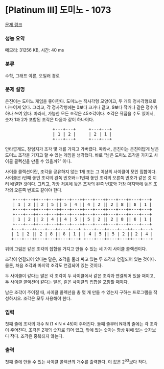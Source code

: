 # [Platinum III] 도미노 - 1073 

[문제 링크](https://www.acmicpc.net/problem/1073) 

### 성능 요약

메모리: 31256 KB, 시간: 40 ms

### 분류

수학, 그래프 이론, 오일러 경로

### 문제 설명

<p>은진이는 도미노 게임을 좋아한다. 도미노는 직사각형 모양이고, 두 개의 정사각형으로 나누어져 있다. 그리고, 각 정사각형에는 0보다 크거나 같고, 9보다 작거나 같은 정수가 하나 쓰여 있다. 따라서, 가능한 모든 조각은 45조각이다. 조각은 뒤집을 수도 있어서, 숫자 1과 2가 포함된 조각은 다음과 같이 하나이다.</p>

<pre style="text-align: center;">+---+---+     +---+---+
| 1 | 2 |     | 2 | 1 |
+---+---+     +---+---+
</pre>

<p>안타깝게도, 장엄지가 조각 몇 개를 가지고 가버렸다. 따라서, 은진이는 은진이답게 남은 도미노 조각을 가지고 할 수 있는 게임을 생각했다. 바로 “남은 도미노 조각을 가지고 사이클 콜렉션을 만들 수 있을까?” 이다.</p>

<p>사이클 콜렉션이란, 조각을 공유하지 않는 1개 또는 그 이상의 사이클이 모인 집합이다. 사이클은 i번째 놓인 조각의 왼쪽 번호와 i-1번째 놓인 조각의 오른쪽 번호가 같은 것 끼리 배열한 것이다. 그리고, 가장 처음에 놓은 조각의 왼쪽 번호와 가장 마지막에 놓은 조각의 오른쪽 번호도 같아야 한다.</p>

<pre style="text-align: center;">+---+---++---+---++---+---++---+---++---+---++---+---+
| 1 | 2 || 2 | 5 || 5 | 4 || 4 | 2 || 2 | 8 || 8 | 1 |
+---+---++---+---++---+---++---+---++---+---++---+---+
+---+---++---+---++---+---++---+---++---+---++---+---+
| 1 | 2 || 2 | 4 || 4 | 5 || 5 | 2 || 2 | 8 || 8 | 1 |
+---+---++---+---++---+---++---+---++---+---++---+---+
+---+---++---+---++---+---+ +---+---++---+---++---+---+
| 1 | 2 || 2 | 8 || 8 | 1 | | 4 | 5 || 5 | 2 || 2 | 4 |
+---+---++---+---++---+---+ +---+---++---+---++---+---+
</pre>

<p>위의 그림은 같은 조각의 집합을 가지고 만들 수 있는 세 가지 사이클 콜렉션이다.</p>

<p>조각이 연결되어 있다는 말은, 조각을 둘러 싸고 있는 두 조각과 연결되어 있는 것이다. 물론, 처음 조각과 마지막 조각도 연결되어 있는 것이다.</p>

<p>두 사이클이 같다는 말은 각 조각이 두 사이클에서 같은 조각과 연결되어 있을 때이고, 두 사이클 콜렉션이 같다는 말은, 같은 사이클의 집합을 포함할 때이다.</p>

<p>남은 조각이 주어질 때, 사이클 콜렉션을 총 몇 개 만들 수 있는지 구하는 프로그램을 작성하시오. 조각은 모두 사용해야 한다.</p>

### 입력 

 <p>첫째 줄에 조각의 개수 N (1 ≤ N ≤ 45)이 주어진다. 둘째 줄부터 N개의 줄에는 각 조각이 주어진다. 조각은 2개의 숫자로 되어 있고, 앞에 있는 숫자는 항상 뒤에 있는 숫자보다 작다. 조각은 중복되지 않는다.</p>

### 출력 

 <p>첫째 줄에 만들 수 있는 사이클 콜렉션의 개수를 출력한다. 이 값은 2<sup>63</sup>보다 작다.</p>

